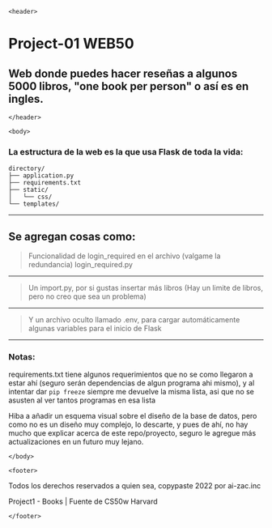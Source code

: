 ` <header> `
  # Project-01 WEB50

  ## Web donde puedes hacer reseñas a algunos 5000 libros, "one book per person" o así es en ingles.
` </header> `


` <body> `
### La estructura de la web es la que usa Flask de toda la vida:
```
directory/
├── application.py      
├── requirements.txt 
├── static/     
│   └── css/ 
└── templates/  
```
---
Se agregan cosas como:
---
> Funcionalidad de login_required en el archivo (valgame la redundancia) login_required.py
----
> Un import.py, por si gustas insertar más libros (Hay un limite de libros, pero no creo que sea un problema)
---
> Y un archivo oculto llamado .env, para cargar automáticamente algunas variables para el inicio de Flask
---
### Notas: 
requirements.txt tiene algunos requerimientos que no se como llegaron a estar ahí (seguro serán dependencias de algun programa ahi mismo), y al intentar dar ```pip freeze``` siempre me devuelve la misma lista, asi que no se asusten al ver tantos programas en esa lista

Hiba a añadir un esquema visual sobre el diseño de la base de datos, pero como no es un diseño muy complejo, lo descarte, y pues de ahí, no hay mucho que explicar acerca de este repo/proyecto, seguro le agregue más actualizaciones en un futuro muy lejano.

` </body> `


` <footer> `

  Todos los derechos reservados a quien sea, copypaste 2022 por ai-zac.inc

  Project1 - Books | Fuente de CS50w Harvard
  
` </footer> `
